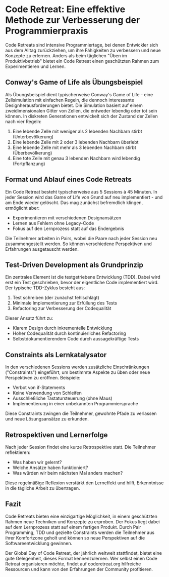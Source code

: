 # Code Retreat: Eine effektive Methode zur Verbesserung der Programmierpraxis

Code Retreats sind intensive Programmiertage, bei denen Entwickler sich aus dem Alltag zurückziehen, um ihre Fähigkeiten zu verbessern und neue Konzepte zu erlernen. Anders als beim täglichen "Üben im Produktivbetrieb" bietet ein Code Retreat einen geschützten Rahmen zum Experimentieren und Lernen.

## Conway's Game of Life als Übungsbeispiel

Als Übungsbeispiel dient typischerweise Conway's Game of Life - eine Zellsimulation mit einfachen Regeln, die dennoch interessante Designherausforderungen bietet. Die Simulation basiert auf einem zweidimensionalen Gitter von Zellen, die entweder lebendig oder tot sein können. In diskreten Generationen entwickelt sich der Zustand der Zellen nach vier Regeln:

1. Eine lebende Zelle mit weniger als 2 lebenden Nachbarn stirbt (Unterbevölkerung)
2. Eine lebende Zelle mit 2 oder 3 lebenden Nachbarn überlebt
3. Eine lebende Zelle mit mehr als 3 lebenden Nachbarn stirbt (Überbevölkerung) 
4. Eine tote Zelle mit genau 3 lebenden Nachbarn wird lebendig (Fortpflanzung)

## Format und Ablauf eines Code Retreats

Ein Code Retreat besteht typischerweise aus 5 Sessions à 45 Minuten. In jeder Session wird das Game of Life von Grund auf neu implementiert - und am Ende wieder gelöscht. Das mag zunächst befremdlich klingen, ermöglicht aber:

- Experimentieren mit verschiedenen Designansätzen
- Lernen aus Fehlern ohne Legacy-Code
- Fokus auf den Lernprozess statt auf das Endergebnis

Die Teilnehmer arbeiten in Pairs, wobei die Paare nach jeder Session neu zusammengestellt werden. So können verschiedene Perspektiven und Erfahrungen ausgetauscht werden.

## Test-Driven Development als Grundprinzip 

Ein zentrales Element ist die testgetriebene Entwicklung (TDD). Dabei wird erst ein Test geschrieben, bevor der eigentliche Code implementiert wird. Der typische TDD-Zyklus besteht aus:

1. Test schreiben (der zunächst fehlschlägt)
2. Minimale Implementierung zur Erfüllung des Tests
3. Refactoring zur Verbesserung der Codequalität

Dieser Ansatz führt zu:
- Klarem Design durch inkrementelle Entwicklung
- Hoher Codequalität durch kontinuierliches Refactoring  
- Selbstdokumentierendem Code durch aussagekräftige Tests

## Constraints als Lernkatalysator

In den verschiedenen Sessions werden zusätzliche Einschränkungen ("Constraints") eingeführt, um bestimmte Aspekte zu üben oder neue Perspektiven zu eröffnen. Beispiele:

- Verbot von if-Statements
- Keine Verwendung von Schleifen
- Ausschließliche Tastatursteuerung (ohne Maus)
- Implementierung in einer unbekannten Programmiersprache

Diese Constraints zwingen die Teilnehmer, gewohnte Pfade zu verlassen und neue Lösungsansätze zu erkunden.

## Retrospektiven und Lernerfolge

Nach jeder Session findet eine kurze Retrospektive statt. Die Teilnehmer reflektieren:
- Was haben wir gelernt?
- Welche Ansätze haben funktioniert?
- Was würden wir beim nächsten Mal anders machen?

Diese regelmäßige Reflexion verstärkt den Lerneffekt und hilft, Erkenntnisse in die tägliche Arbeit zu übertragen.

## Fazit

Code Retreats bieten eine einzigartige Möglichkeit, in einem geschützten Rahmen neue Techniken und Konzepte zu erproben. Der Fokus liegt dabei auf dem Lernprozess statt auf einem fertigen Produkt. Durch Pair Programming, TDD und gezielte Constraints werden die Teilnehmer aus ihrer Komfortzone geholt und können so neue Perspektiven auf die Softwareentwicklung gewinnen.

Der Global Day of Code Retreat, der jährlich weltweit stattfindet, bietet eine gute Gelegenheit, dieses Format kennenzulernen. Wer selbst einen Code Retreat organisieren möchte, findet auf coderetreat.org hilfreiche Ressourcen und kann von den Erfahrungen der Community profitieren.
